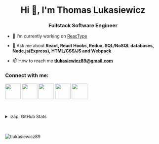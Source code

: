 <h1 align="center">Hi 👋, I'm Thomas Lukasiewicz</h1>
<h3 align="center">Fullstack Software Engineer</h3>

- 🔭 I’m currently working on [ReacType](https://github.com/open-source-labs/ReacType)

- 💬 Ask me about **React, React Hooks, Redux, SQL/NoSQL databases, Node.js(Express), HTML/CSS/JS and Webpack**

- 📫 How to reach me **tlukasiewicz89@gmail.com**

<h3 align="left">Connect with me:</h3>

<a href="https://www.linkedin.com/in/thomas-lukasiewicz/" target="blank"><img align="center" src="https://cdn-icons-png.flaticon.com/512/3536/3536505.png" height="50" /></a>
<a href="https://www.facebook.com/thomas.lukasiewicz/" target="blank"><img align="center" src="https://cdn-icons-png.flaticon.com/512/174/174848.png" height="50" /></a>
<a href="https://www.instagram.com/tommy_victor_l/" target="blank"><img align="center" src="https://cdn-icons-png.flaticon.com/512/1409/1409946.png" height="50" /></a>
<a href="https://leetcode.com/tlukasiewicz89/" target="blank"><img align="center" src="https://cdn.iconscout.com/icon/free/png-256/leetcode-3521542-2944960.png" height="50" /></a>
<a href="https://twitter.com/ReacType" target="blank"><img align="center" src="https://cdn-icons-png.flaticon.com/512/3536/3536424.png" height="50" /></a>

<br>
<br>

<details>
  <summary>:zap: GitHub Stats</summary>
  <img align="left" alt="tlukasiewicz89's GitHub Stats" src="https://github-readme-stats.vercel.app/api?username=tlukasiewicz89&show_icons=true&hide_border=false&title_color=ff652f&icon_color=FFE400&bg_color=09131B&text_color=ffffff&border_color=0c1a25" />
</details>

<br>
<br>

<p align="left"> <img src="https://komarev.com/ghpvc/?username=tlukasiewicz89&label=Profile%20views&color=0e75b6&style=flat" alt="tlukasiewicz89" /> </p>

<!--
**tlukasiewicz89/tlukasiewicz89** is a ✨ _special_ ✨ repository because its `README.md` (this file) appears on your GitHub profile.

Here are some ideas to get you started:

- 🔭 I’m currently working on ...
- 🌱 I’m currently learning ...
- 👯 I’m looking to collaborate on ...
- 🤔 I’m looking for help with ...
- 💬 Ask me about ...
- 📫 How to reach me: ...
- 😄 Pronouns: ...
- ⚡ Fun fact: ...
-->
